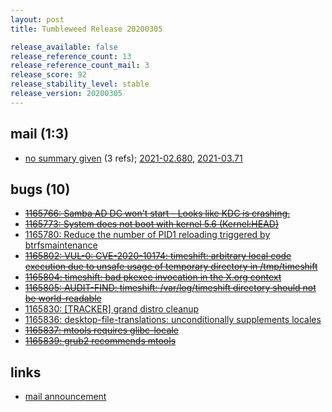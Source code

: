 ```yaml
---
layout: post
title: Tumbleweed Release 20200305

release_available: false
release_reference_count: 13
release_reference_count_mail: 3
release_score: 92
release_stability_level: stable
release_version: 20200305
---
```


## mail (1:3)

- [no summary given](https://lists.opensuse.org/archives/list/factory@lists.opensuse.org/thread/O5AKFPMWWPJ525T5XR44NCFIYYVSBMKQ) (3 refs); [2021-02.680](https://lists.opensuse.org/archives/list/factory@lists.opensuse.org/thread/O5AKFPMWWPJ525T5XR44NCFIYYVSBMKQ), [2021-03.71](https://lists.opensuse.org/archives/list/factory@lists.opensuse.org/thread/O5AKFPMWWPJ525T5XR44NCFIYYVSBMKQ)

## bugs (10)

<!--more-->

- ~~[1165766: Samba AD DC won't start - Looks like KDC is crashing.](https://bugzilla.opensuse.org/show_bug.cgi?id=1165766)~~
- ~~[1165773: System does not boot with kernel 5.6 (Kernel:HEAD)](https://bugzilla.opensuse.org/show_bug.cgi?id=1165773)~~
- [1165780: Reduce the number of PID1 reloading triggered by btrfsmaintenance](https://bugzilla.opensuse.org/show_bug.cgi?id=1165780)
- ~~[1165802: VUL-0: CVE-2020-10174: timeshift: arbitrary local code execution due to unsafe usage of temporary directory in /tmp/timeshift](https://bugzilla.opensuse.org/show_bug.cgi?id=1165802)~~
- ~~[1165804: timeshift: bad pkexec invocation in the X.org context](https://bugzilla.opensuse.org/show_bug.cgi?id=1165804)~~
- ~~[1165805: AUDIT-FIND: timeshift: /var/log/timeshift directory should not be world-readable](https://bugzilla.opensuse.org/show_bug.cgi?id=1165805)~~
- [1165830: \[TRACKER\] grand distro cleanup](https://bugzilla.opensuse.org/show_bug.cgi?id=1165830)
- [1165836: desktop-file-translations: unconditionally supplements locales](https://bugzilla.opensuse.org/show_bug.cgi?id=1165836)
- ~~[1165837: mtools requires glibc-locale](https://bugzilla.opensuse.org/show_bug.cgi?id=1165837)~~
- ~~[1165839: grub2 recommends mtools](https://bugzilla.opensuse.org/show_bug.cgi?id=1165839)~~



## links

- [mail announcement](https://lists.opensuse.org/archives/list/factory@lists.opensuse.org/thread/O5AKFPMWWPJ525T5XR44NCFIYYVSBMKQ)
